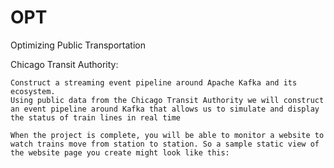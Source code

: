 # OPT
Optimizing Public Transportation

Chicago Transit Authority:
~~~~~~~~~~~~~~~~~~~~~~~~~~
Construct a streaming event pipeline around Apache Kafka and its ecosystem.
Using public data from the Chicago Transit Authority we will construct an event pipeline around Kafka that allows us to simulate and display the status of train lines in real time

When the project is complete, you will be able to monitor a website to watch trains move from station to station. So a sample static view of the website page you create might look like this:
